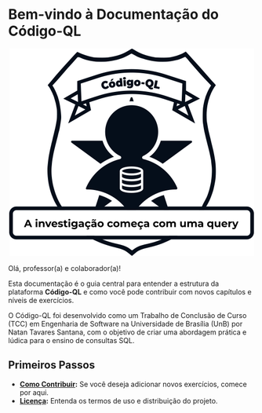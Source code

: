 # Bem-vindo à Documentação do Código-QL

<p align="center">
  <img src="assets/Logo.svg" alt="Texto alternativo da imagem" width="500">
</p>

Olá, professor(a) e colaborador(a)!

Esta documentação é o guia central para entender a estrutura da plataforma **Código-QL** e como você pode contribuir com novos capítulos e níveis de exercícios.

O Código-QL foi desenvolvido como um Trabalho de Conclusão de Curso (TCC) em Engenharia de Software na Universidade de Brasília (UnB) por Natan Tavares Santana, com o objetivo de criar uma abordagem prática e lúdica para o ensino de consultas SQL.

## Primeiros Passos

- **[Como Contribuir](contributing.md):** Se você deseja adicionar novos exercícios, comece por aqui.
- **[Licença](license.md):** Entenda os termos de uso e distribuição do projeto.